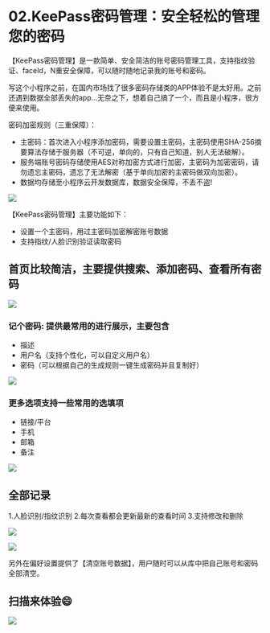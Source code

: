 # 02.KeePass密码管理：安全轻松的管理您的密码
【KeePass密码管理】是一款简单、安全简洁的账号密码管理工具，支持指纹验证、faceId，N重安全保障，可以随时随地记录我的账号和密码。

写这个小程序之前，在国内市场找了很多密码存储类的APP体验不是太好用。之前还遇到数据全部丢失的app...无奈之下，想着自己搞了一个，而且是小程序，很方便来使用。

密码加密规则（三重保障）：
- 主密码：首次进入小程序添加密码，需要设置主密码，主密码使用SHA-256摘要算法存储于服务器（不可逆，单向的，只有自己知道，别人无法破解）。
- 服务端账号密码存储使用AES对称加密方式进行加密，主密码为加密密码，请勿遗忘主密码，遗忘了无法解密（基于单向加密的主密码做双向加密）。
- 数据均存储至小程序云开发数据库，数据安全保障，不丢不盗!

![](https://oss.laf.run/v8w6wa-keepass/images/mimaguanli.jpeg)

【KeePass密码管理】主要功能如下：
- 设置一个主密码，用过主密码加密解密账号数据
- 支持指纹/人脸识别验证读取密码

## 首页比较简洁，主要提供搜索、添加密码、查看所有密码
![](https://oss.laf.run/v8w6wa-keepass/images/password_demo1.png)

### 记个密码: 提供最常用的进行展示，主要包含
- 描述
- 用户名（支持个性化，可以自定义用户名）
- 密码（可以根据自己的生成规则一键生成密码并且复制好）

![](https://oss.laf.run/v8w6wa-keepass/images/password_demo2.png)

### 更多选项支持一些常用的选填项
- 链接/平台
- 手机
- 邮箱
- 备注

![](https://oss.laf.run/v8w6wa-keepass/images/password_demo3.png)

## 全部记录
1.人脸识别/指纹识别
2.每次查看都会更新最新的查看时间
3.支持修改和删除

![](https://oss.laf.run/v8w6wa-keepass/images/password_demo4.png)

![](https://oss.laf.run/v8w6wa-keepass/images/password_demo5.png)

另外在偏好设置提供了【清空账号数据】，用户随时可以从库中把自己账号和密码全部清空。

## 扫描来体验😄

![](https://oss.laf.run/v8w6wa-keepass/images/mimaguanli.jpeg)